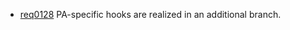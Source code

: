 * [req0128](https://github.com/PolitAktiv/politaktiv-requirements/tree/master/en/requirements/req0128.md) PA-specific hooks are realized in an additional branch.